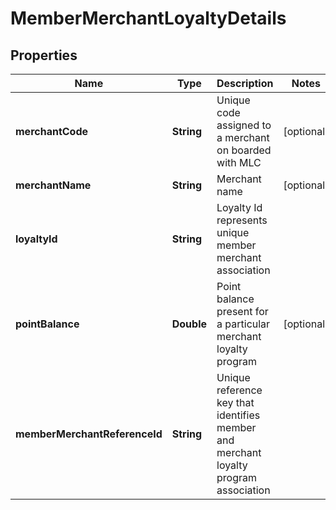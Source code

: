 

# MemberMerchantLoyaltyDetails

## Properties

Name | Type | Description | Notes
------------ | ------------- | ------------- | -------------
**merchantCode** | **String** | Unique code assigned to a merchant on boarded with MLC |  [optional]
**merchantName** | **String** | Merchant name |  [optional]
**loyaltyId** | **String** | Loyalty Id represents unique member merchant association | 
**pointBalance** | **Double** | Point balance present for a particular merchant loyalty program |  [optional]
**memberMerchantReferenceId** | **String** | Unique reference key that identifies member and merchant loyalty program association | 



